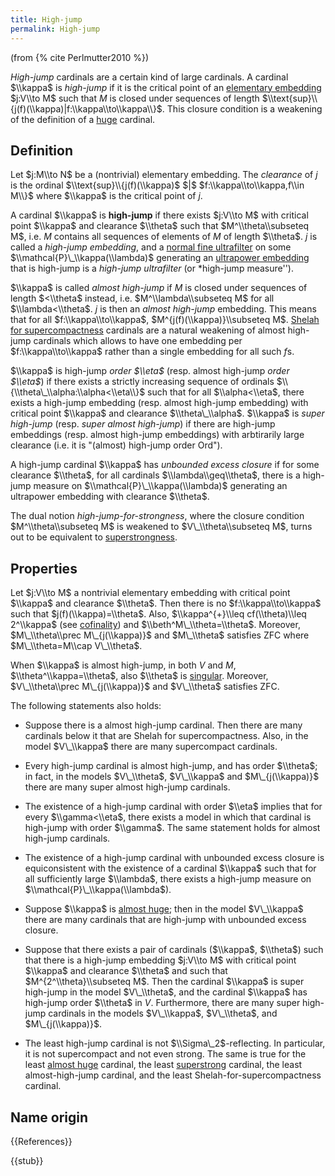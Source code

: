 ```yaml
---
title: High-jump
permalink: High-jump
---
```


(from {% cite Perlmutter2010 %})

*High-jump* cardinals are a certain kind of large cardinals. A cardinal $\\kappa$ is *high-jump* if it is the critical point of an [elementary embedding](Elementary_embedding "Elementary embedding") $j:V\\to M$ such that $M$ is closed under sequences of length $\\text{sup}\\{j(f)(\\kappa)|f:\\kappa\\to\\kappa\\}$. This closure condition is a weakening of the definition of a [huge](Huge "Huge") cardinal.

## Definition

Let $j:M\\to N$ be a (nontrivial) elementary embedding. The *clearance* of $j$ is the ordinal $\\text{sup}\\{j(f)(\\kappa)$ $|$ $f:\\kappa\\to\\kappa,f\\in M\\}$ where $\\kappa$ is the critical point of $j$.

A cardinal $\\kappa$ is **high-jump** if there exists $j:V\\to M$ with critical point $\\kappa$ and clearance $\\theta$ such that $M^\\theta\\subseteq M$, i.e. $M$ contains all sequences of elements of $M$ of length $\\theta$. $j$ is called a *high-jump embedding*, and a [normal fine ultrafilter](Filter "Filter") on some $\\mathcal{P}\_\\kappa(\\lambda)$ generating an [ultrapower embedding](Ultrapower "Ultrapower") that is high-jump is a *high-jump ultrafilter* (or *high-jump measure'').

$\\kappa$ is called *almost high-jump* if $M$ is closed under sequences of length $<\\theta$ instead, i.e. $M^\\lambda\\subseteq M$ for all $\\lambda<\\theta$. $j$ is then an *almost high-jump* embedding. This means that for all $f:\\kappa\\to\\kappa$, $M^{j(f)(\\kappa)}\\subseteq M$. [Shelah for supercompactness](Shelah "Shelah") cardinals are a natural weakening of almost high-jump cardinals which allows to have one embedding per $f:\\kappa\\to\\kappa$ rather than a single embedding for all such $f$s.

$\\kappa$ is high-jump *order $\\eta$* (resp. almost high-jump *order $\\eta$*) if there exists a strictly increasing sequence of ordinals $\\{\\theta\_\\alpha:\\alpha<\\eta\\}$ such that for all $\\alpha<\\eta$, there exists a high-jump embedding (resp. almost high-jump embedding) with critical point $\\kappa$ and clearance $\\theta\_\\alpha$. $\\kappa$ is *super high-jump* (resp. *super almost high-jump*) if there are high-jump embeddings (resp. almost high-jump embeddings) with arbtirarily large clearance (i.e. it is "(almost) high-jump order Ord").

A high-jump cardinal $\\kappa$ has *unbounded excess closure* if for some clearance $\\theta$, for all cardinals $\\lambda\\geq\\theta$, there is a high-jump measure on $\\mathcal{P}\_\\kappa(\\lambda)$ generating an ultrapower embedding with clearance $\\theta$.

The dual notion *high-jump-for-strongness*, where the closure condition $M^\\theta\\subseteq M$ is weakened to $V\_\\theta\\subseteq M$, turns out to be equivalent to [superstrongness](Superstrong "Superstrong").

## Properties

Let $j:V\\to M$ a nontrivial elementary embedding with critical point $\\kappa$ and clearance $\\theta$. Then there is no $f:\\kappa\\to\\kappa$ such that $j(f)(\\kappa)=\\theta$.
Also, $\\kappa^{+}\\leq cf(\\theta)\\leq 2^\\kappa$ (see [cofinality](Cofinality "Cofinality")) and $\\beth^M\_\\theta=\\theta$. Moreover, $M\_\\theta\\prec M\_{j(\\kappa)}$ and $M\_\\theta$ satisfies ZFC where $M\_\\theta=M\\cap V\_\\theta$.

When $\\kappa$ is almost high-jump, in both $V$ and $M$, $\\theta^\\kappa=\\theta$, also $\\theta$ is [singular](Singular "Singular"). Moreover, $V\_\\theta\\prec M\_{j(\\kappa)}$ and $V\_\\theta$ satisfies ZFC.

The following statements also holds:

-    Suppose there is a almost high-jump cardinal. Then there are many cardinals below it that are Shelah for supercompactness. Also, in the model $V\_\\kappa$ there are many supercompact cardinals.

-    Every high-jump cardinal is almost high-jump, and has order $\\theta$; in fact, in the models $V\_\\theta$, $V\_\\kappa$ and $M\_{j(\\kappa)}$ there are many super almost high-jump cardinals.

-    The existence of a high-jump cardinal with order $\\eta$ implies that for every $\\gamma<\\eta$, there exists a model in which that cardinal is high-jump with order $\\gamma$. The same statement holds for almost high-jump cardinals.

-    The existence of a high-jump cardinal with unbounded excess closure is equiconsistent with the existence of a cardinal $\\kappa$ such that for all sufficiently large $\\lambda$, there exists a high-jump measure on $\\mathcal{P}\_\\kappa(\\lambda$).

-    Suppose $\\kappa$ is [almost huge](Huge "Huge"); then in the model $V\_\\kappa$ there are many cardinals that are high-jump with unbounded excess closure.

-    Suppose that there exists a pair of cardinals ($\\kappa$, $\\theta$) such that there is a high-jump embedding $j:V\\to M$ with critical point $\\kappa$ and clearance $\\theta$ and such that $M^{2^\\theta}\\subseteq M$. Then the cardinal $\\kappa$ is super high-jump in the model $V\_\\theta$, and the cardinal $\\kappa$ has high-jump order $\\theta$ in $V$. Furthermore, there are many super high-jump cardinals in the models $V\_\\kappa$, $V\_\\theta$, and $M\_{j(\\kappa)}$.

-    The least high-jump cardinal is not $\\Sigma\_2$-reflecting. In particular, it is not supercompact and not even strong. The same is true for the least [almost huge](Huge "Huge") cardinal, the least [superstrong](Superstrong "Superstrong") cardinal, the least almost-high-jump cardinal, and the least Shelah-for-supercompactness cardinal.

## Name origin

{{References}}

{{stub}}

